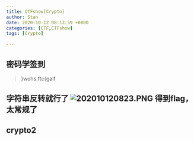 ```yaml
---
title: CTFshow[Crypto]
author: Stan
date: 2020-10-12 08:13:59 +0800
categories: [CTF,CTFshow]
tags: [Crypto]

---
```

## 密码学签到
> }wohs.ftc{galf

字符串反转就行了
![202010120823.PNG](https://i.loli.net/2020/10/12/FBMPYtLADd1nKqs.png)
得到flag，太常规了
---
## crypto2
